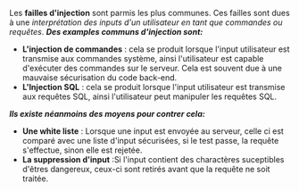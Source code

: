 Les **failles d'injection** sont parmis les plus communes. Ces failles sont dues à une *interprétation des inputs d'un utilisateur en tant que commandes ou requêtes*. 
***Des examples communs d'injection sont:***
- **L'injection de commandes** : cela se produit lorsque l'input utilisateur est transmise aux commandes système, ainsi l'utilisateur est capable d'exécuter des commandes sur le serveur. Cela est souvent due à une mauvaise sécurisation du code back-end.
- **L'Injection SQL** : cela se produit lorsque l'input utilisateur est transmise aux requêtes SQL, ainsi l'utilisateur peut manipuler les requêtes SQL.

***Ils existe néanmoins des moyens pour contrer cela:***
- **Une white liste** : Lorsque une input est envoyée au serveur, celle ci est comparé avec une liste d'input sécurisées, si le test passe, la requête s'effectue, sinon elle est rejetée.
- **La suppression d'input** :Si l'input contient des charactères suceptibles d'êtres dangereux, ceux-ci sont retirés avant que la requête ne soit traitée.




